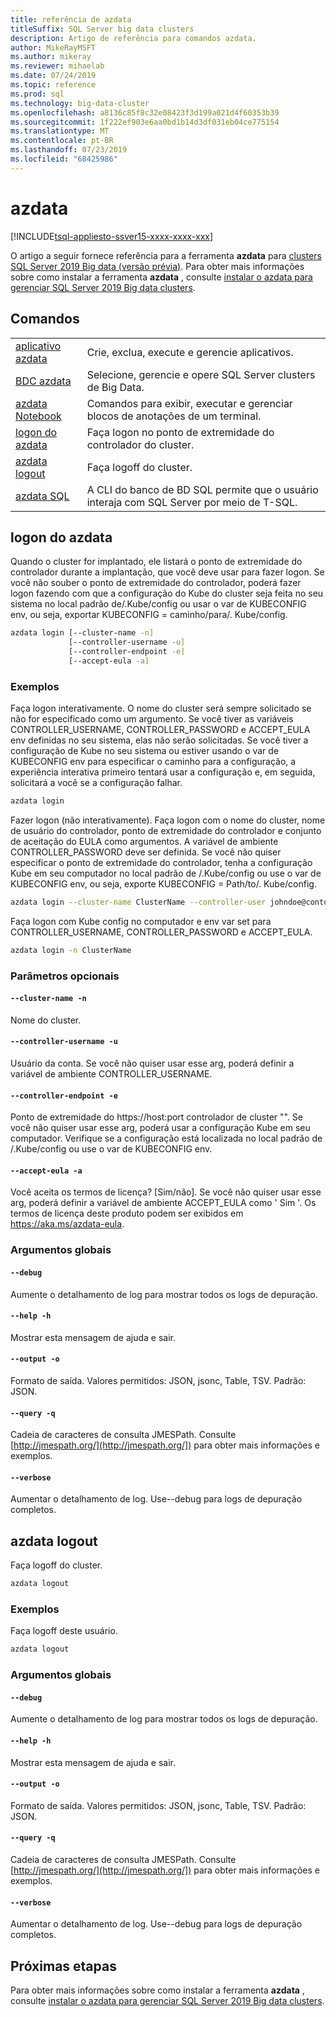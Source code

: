 ```yaml
---
title: referência de azdata
titleSuffix: SQL Server big data clusters
description: Artigo de referência para comandos azdata.
author: MikeRayMSFT
ms.author: mikeray
ms.reviewer: mihaelab
ms.date: 07/24/2019
ms.topic: reference
ms.prod: sql
ms.technology: big-data-cluster
ms.openlocfilehash: a8136c85f8c32e08423f3d199a021d4f60353b39
ms.sourcegitcommit: 1f222ef903e6aa0bd1b14d3df031eb04ce775154
ms.translationtype: MT
ms.contentlocale: pt-BR
ms.lasthandoff: 07/23/2019
ms.locfileid: "68425986"
---
```

# <a name="azdata"></a>azdata

[!INCLUDE[tsql-appliesto-ssver15-xxxx-xxxx-xxx](../includes/tsql-appliesto-ssver15-xxxx-xxxx-xxx.md)]

O artigo a seguir fornece referência para a ferramenta **azdata** para [clusters SQL Server 2019 Big data (versão prévia)](big-data-cluster-overview.md). Para obter mais informações sobre como instalar a ferramenta **azdata** , consulte [instalar o azdata para gerenciar SQL Server 2019 Big data clusters](deploy-install-azdata.md).

## <a name="commands"></a>Comandos
|     |     |
| --- | --- |
|[aplicativo azdata](reference-azdata-app.md) | Crie, exclua, execute e gerencie aplicativos. |
|[BDC azdata](reference-azdata-bdc.md) | Selecione, gerencie e opere SQL Server clusters de Big Data. |
|[azdata Notebook](reference-azdata-notebook.md) | Comandos para exibir, executar e gerenciar blocos de anotações de um terminal. |
[logon do azdata](#azdata-login) | Faça logon no ponto de extremidade do controlador do cluster.
[azdata logout](#azdata-logout) | Faça logoff do cluster.
|[azdata SQL](reference-azdata-sql.md) | A CLI do banco de BD SQL permite que o usuário interaja com SQL Server por meio de T-SQL. |
## <a name="azdata-login"></a>logon do azdata
Quando o cluster for implantado, ele listará o ponto de extremidade do controlador durante a implantação, que você deve usar para fazer logon.  Se você não souber o ponto de extremidade do controlador, poderá fazer logon fazendo com que a configuração do Kube do cluster seja feita no seu <user home>sistema no local padrão de/.Kube/config ou usar o var de KUBECONFIG env, ou seja, exportar KUBECONFIG = caminho/para/. Kube/config.
```bash
azdata login [--cluster-name -n] 
             [--controller-username -u]  
             [--controller-endpoint -e]  
             [--accept-eula -a]
```
### <a name="examples"></a>Exemplos
Faça logon interativamente. O nome do cluster será sempre solicitado se não for especificado como um argumento. Se você tiver as variáveis CONTROLLER_USERNAME, CONTROLLER_PASSWORD e ACCEPT_EULA env definidas no seu sistema, elas não serão solicitadas. Se você tiver a configuração de Kube no seu sistema ou estiver usando o var de KUBECONFIG env para especificar o caminho para a configuração, a experiência interativa primeiro tentará usar a configuração e, em seguida, solicitará a você se a configuração falhar.
```bash
azdata login
```
Fazer logon (não interativamente). Faça logon com o nome do cluster, nome de usuário do controlador, ponto de extremidade do controlador e conjunto de aceitação do EULA como argumentos. A variável de ambiente CONTROLLER_PASSWORD deve ser definida.  Se você não quiser especificar o ponto de extremidade do controlador, tenha a configuração Kube em seu computador no local padrão de <user home>/.Kube/config ou use o var de KUBECONFIG env, ou seja, exporte KUBECONFIG = Path/to/. Kube/config.
```bash
azdata login --cluster-name ClusterName --controller-user johndoe@contoso.com  --controller-endpoint https://<ip>:30080 --accept-eula yes
```
Faça logon com Kube config no computador e env var set para CONTROLLER_USERNAME, CONTROLLER_PASSWORD e ACCEPT_EULA.
```bash
azdata login -n ClusterName
```
### <a name="optional-parameters"></a>Parâmetros opcionais
#### `--cluster-name -n`
Nome do cluster.
#### `--controller-username -u`
Usuário da conta. Se você não quiser usar esse arg, poderá definir a variável de ambiente CONTROLLER_USERNAME.
#### `--controller-endpoint -e`
Ponto de extremidade do https://host:port controlador de cluster "". Se você não quiser usar esse arg, poderá usar a configuração Kube em seu computador. Verifique se a configuração está localizada no local padrão de <user home>/.Kube/config ou use o var de KUBECONFIG env.
#### `--accept-eula -a`
Você aceita os termos de licença? [Sim/não]. Se você não quiser usar esse arg, poderá definir a variável de ambiente ACCEPT_EULA como ' Sim '. Os termos de licença deste produto podem ser exibidos em https://aka.ms/azdata-eula.
### <a name="global-arguments"></a>Argumentos globais
#### `--debug`
Aumente o detalhamento de log para mostrar todos os logs de depuração.
#### `--help -h`
Mostrar esta mensagem de ajuda e sair.
#### `--output -o`
Formato de saída.  Valores permitidos: JSON, jsonc, Table, TSV.  Padrão: JSON.
#### `--query -q`
Cadeia de caracteres de consulta JMESPath. Consulte [http://jmespath.org/](http://jmespath.org/]) para obter mais informações e exemplos.
#### `--verbose`
Aumentar o detalhamento de log. Use--debug para logs de depuração completos.
## <a name="azdata-logout"></a>azdata logout
Faça logoff do cluster.
```bash
azdata logout 
```
### <a name="examples"></a>Exemplos
Faça logoff deste usuário.
```bash
azdata logout
```
### <a name="global-arguments"></a>Argumentos globais
#### `--debug`
Aumente o detalhamento de log para mostrar todos os logs de depuração.
#### `--help -h`
Mostrar esta mensagem de ajuda e sair.
#### `--output -o`
Formato de saída.  Valores permitidos: JSON, jsonc, Table, TSV.  Padrão: JSON.
#### `--query -q`
Cadeia de caracteres de consulta JMESPath. Consulte [http://jmespath.org/](http://jmespath.org/]) para obter mais informações e exemplos.
#### `--verbose`
Aumentar o detalhamento de log. Use--debug para logs de depuração completos.

## <a name="next-steps"></a>Próximas etapas

Para obter mais informações sobre como instalar a ferramenta **azdata** , consulte [instalar o azdata para gerenciar SQL Server 2019 Big data clusters](deploy-install-azdata.md).
